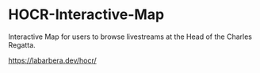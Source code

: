 # HOCR-Interactive-Map
Interactive Map for users to browse livestreams at the Head of the Charles Regatta.

https://labarbera.dev/hocr/
